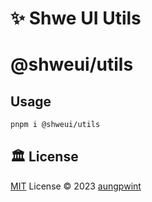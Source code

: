 # ✨ Shwe UI Utils

# @shweui/utils

## Usage

```bash
pnpm i @shweui/utils
```

## 🏛️ License

[MIT](./LICENSE) License © 2023 [aungpwint](https://github.com/aungpwint)
